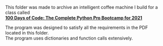 This folder was made to archive an intelligent coffee machine I build for a class called<br>
<a href="https://www.udemy.com/share/103IHM3@7q30-9uvz1vP9aCQ6OxIoR-uv_yY8En0h0mYdFqR90jKPxnIuEGq1HgqZ0dP6k9f0g==/"><b>100 Days of Code: The Complete Python Pro Bootcamp for 2021</b></a>

The program was designed to satisfy all the requirements in the PDF located in this folder.<br>
The program uses dictionaries and function calls extensively.
